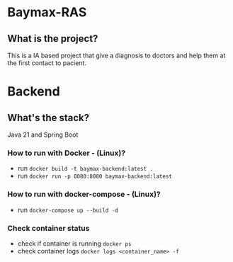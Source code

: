 # Baymax-RAS

## What is the project?
This is a IA based project that give a diagnosis to doctors and help them at the first contact to pacient.

# Backend

## What's the stack?
Java 21 and Spring Boot

### How to run with Docker - (Linux)?
- run `docker build -t baymax-backend:latest .`
- run `docker run -p 8080:8080 baymax-backend:latest`

### How to run with docker-compose - (Linux)?
- run `docker-compose up --build -d`

### Check container status
- check if container is running `docker ps`
- check container logs `docker logs <container_name> -f`